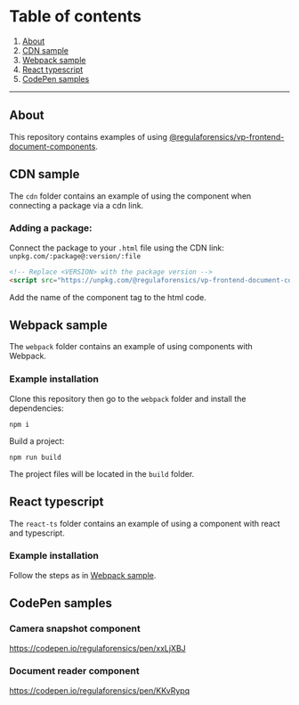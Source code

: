 # Table of сontents
1. [About](#about)
1. [CDN sample](#cdn-sample)
1. [Webpack sample](#webpack-sample)
1. [React typescript](#react-typescript)
1. [CodePen samples](#codepen-samples)

---

## About

This repository contains examples of using [@regulaforensics/vp-frontend-document-components](https://www.npmjs.com/package/@regulaforensics/vp-frontend-document-components).

## CDN sample

The ```cdn``` folder contains an example of using the component when connecting a package via a cdn link.

### Adding a package:

Connect the package to your ```.html``` file using the CDN link: ```unpkg.com/:package@:version/:file```

```html
<!-- Replace <VERSION> with the package version -->
<script src="https://unpkg.com/@regulaforensics/vp-frontend-document-components@<VERSION>/dist/main.js"></script>
```

Add the name of the component tag to the html code.

## Webpack sample

The ```webpack``` folder contains an example of using components with Webpack.

### Example installation

Clone this repository then go to the ```webpack``` folder and install the dependencies:

```
npm i
```

Build a project:

```
npm run build
```

The project files will be located in the ```build``` folder.

## React typescript

The ```react-ts``` folder contains an example of using a component with react and typescript.

### Example installation

Follow the steps as in [Webpack sample](#webpack-sample).

## CodePen samples

### Camera snapshot component

https://codepen.io/regulaforensics/pen/xxLjXBJ

### Document reader component

https://codepen.io/regulaforensics/pen/KKvRypq